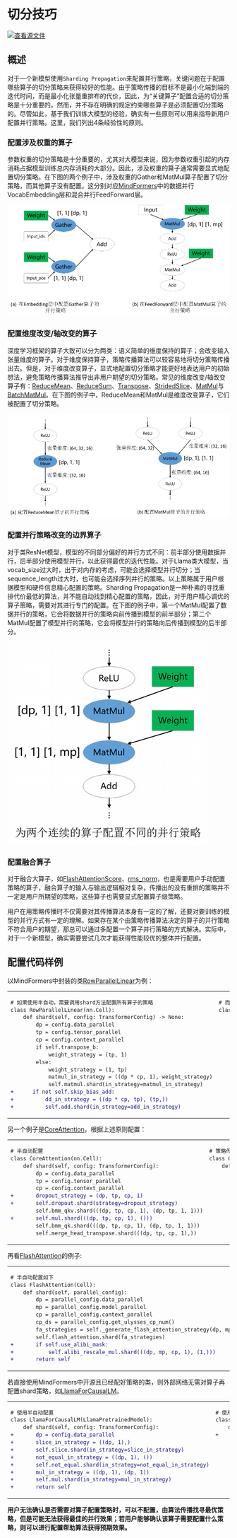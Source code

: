 # 切分技巧

[![查看源文件](https://mindspore-website.obs.cn-north-4.myhuaweicloud.com/website-images/master/resource/_static/logo_source.svg)](https://gitee.com/mindspore/docs/blob/master/tutorials/source_zh_cn/parallel/split_technique.md)

## 概述

对于一个新模型使用`Sharding Propagation`来配置并行策略，关键问题在于配置哪些算子的切分策略来获得较好的性能。由于策略传播的目标不是最小化端到端的迭代时间，而是最小化张量重排布的代价，因此，为“关键算子”配置合适的切分策略是十分重要的。然而，并不存在明确的规定约束哪些算子是必须配置切分策略的。尽管如此，基于我们训练大模型的经验，确实有一些原则可以用来指导新用户配置并行策略。这里，我们列出4条经验性的原则。

### 配置涉及权重的算子

参数权重的切分策略是十分重要的，尤其对大模型来说，因为参数权重引起的内存消耗占据模型训练总内存消耗的大部分。因此，涉及权重的算子通常需要显式地配置切分策略。在下图的两个例子中，涉及权重的Gather和MatMul算子配置了切分策略，而其他算子没有配置。这分别对应[MindFormers](https://gitee.com/mindspore/mindformers/blob/master/mindformers/modules/transformer/transformer.py)中的数据并行VocabEmbedding层和混合并行FeedForward层。

![sp_case1_zh](./images/sp_case1_zh.png "配置涉及权重的算子")

### 配置维度改变/轴改变的算子

深度学习框架的算子大致可以分为两类：语义简单的维度保持的算子；会改变输入张量维度的算子。对于维度保持算子，策略传播算法可以较容易地将切分策略传播出去。但是，对于维度改变算子，显式地配置切分策略才能更好地表达用户的初始想法，避免策略传播算法推导出非用户期望的切分策略。常见的维度改变/轴改变算子有：[ReduceMean](https://www.mindspore.cn/docs/zh-CN/master/api_python/ops/mindspore.ops.ReduceMean.html)、[ReduceSum](https://www.mindspore.cn/docs/zh-CN/master/api_python/ops/mindspore.ops.ReduceSum.html)、[Transpose](https://www.mindspore.cn/docs/zh-CN/master/api_python/ops/mindspore.ops.Transpose.html)、[StridedSlice](https://www.mindspore.cn/docs/zh-CN/master/api_python/ops/mindspore.ops.StridedSlice.html)、[MatMul](https://www.mindspore.cn/docs/zh-CN/master/api_python/ops/mindspore.ops.MatMul.html)与[BatchMatMul](https://www.mindspore.cn/docs/zh-CN/master/api_python/ops/mindspore.ops.BatchMatMul.html)。在下图的例子中，ReduceMean和MatMul是维度改变算子，它们被配置了切分策略。

![sp_case2_zh](./images/sp_case2_zh.png "配置维度改变的算子")

### 配置并行策略改变的边界算子

对于类ResNet模型，模型的不同部分偏好的并行方式不同：前半部分使用数据并行，后半部分使用模型并行，以此获得最优的迭代性能。对于Llama类大模型，当vocab_size过大时，出于对内存的考虑，可能会选择模型并行切分；当sequence_length过大时，也可能会选择序列并行的策略。以上策略属于用户根据模型和硬件信息精心配置的策略。Sharding Propagation是一种朴素的寻找重排代价最低的算法，并不能自动找到精心配置的策略，因此，对于用户精心调优的算子策略，需要对其进行专门的配置。在下图的例子中，第一个MatMul配置了数据并行的策略，它会将数据并行的策略向前传播到模型的前半部分；第二个MatMul配置了模型并行的策略，它会将模型并行的策略向后传播到模型的后半部分。

![sp_case3_zh](./images/sp_case3_zh.png "配置并行方式改变的边界算子")

### 配置融合算子

对于融合大算子，如[FlashAttentionScore](https://www.mindspore.cn/lite/api/zh-CN/master/generate/classmindspore_ops_FlashAttentionScore.html#exhale-class-classmindspore-ops-flashattentionscore)、[rms_norm](https://www.mindspore.cn/docs/zh-CN/master/api_python/ops/mindspore.ops.rms_norm.html)，也是需要用户手动配置策略的算子，融合算子的输入与输出逻辑相对复杂，传播出的没有重排的策略并不一定是用户所期望的策略，这些算子也需要显式配置算子级策略。

用户在用策略传播时不仅需要对其传播算法本身有一定的了解，还要对要训练的模型的并行方式有一定的理解。如果存在某个由策略传播算法决定的算子的并行策略不符合用户的期望，那总可以通过多配置一个算子并行策略的方式解决。实际中，对于一个新模型，确实需要尝试几次才能获得性能较优的整体并行配置。

## 配置代码样例

以MindFormers中封装的类[RowParallelLinear](https://gitee.com/mindspore/mindformers/blob/dev/mindformers/experimental/graph/tensor_parallel/layers.py)为例：

<table>
<tr>
<td valign='top'>

```diff
# 如果使用半自动，需要调用shard方法配置所有算子的策略
class RowParallelLinear(nn.Cell):
    def shard(self, config: TransformerConfig) -> None:
        dp = config.data_parallel
        tp = config.tensor_parallel
        cp = config.context_parallel
        if self.transpose_b:
            weight_strategy = (tp, 1)
        else:
            weight_strategy = (1, tp)
            matmul_in_strategy = ((dp * cp, 1), weight_strategy)
            self.matmul.shard(in_strategy=matmul_in_strategy)
+      if not self.skip_bias_add:
+          dd_in_strategy = ((dp * cp, tp), (tp,))
+          self.add.shard(in_strategy=add_in_strategy)
```

</td>
<td valign='top'>

```diff
# 而使用策略传播，只需要配置其中MatMul算子的策略，无需配置Add算子：
class RowParallelLinear(nn.Cell):
    def shard(self, config: TransformerConfig) -> None:
        dp = config.data_parallel
        tp = config.tensor_parallel
        cp = config.context_parallel
        if self.transpose_b:
            weight_strategy = (tp, 1)
        else:
            weight_strategy = (1, tp)
            matmul_in_strategy = ((dp * cp, 1), weight_strategy)
            self.matmul.shard(in_strategy=matmul_in_strategy)
```

</td>
</tr>
</table>

另一个例子是[CoreAttention](https://gitee.com/mindspore/mindformers/blob/dev/mindformers/experimental/graph/transformer/transformer.py)，根据上述原则配置：
<table>
<tr>
<td valign='top'>

```diff
# 半自动配置
class CoreAttention(nn.Cell):
    def shard(self, config: TransformerConfig):
        dp = config.data_parallel
        tp = config.tensor_parallel
        cp = config.context_parallel
+       dropout_strategy = (dp, tp, cp, 1)
+       self.dropout.shard(strategy=dropout_strategy)
        self.bmm_qkv.shard(((dp, tp, cp, 1), (dp, tp, 1, 1)))
+       self.mul.shard(((dp, tp, cp, 1), ()))
        self.bmm_qk.shard(((dp, tp, cp, 1), (dp, tp, 1, 1)))
        self.merge_head_transpose.shard(((dp, tp, cp, 1),))
```

</td>
<td valign='top'>

```diff
# 策略传播配置代码如下，仅需配置Matmul与Transpose算子：
class CoreAttention(nn.Cell):
    def shard(self, config: TransformerConfig):
        dp = config.data_parallel
        tp = config.tensor_parallel
        cp = config.context_parallel
        self.bmm_qkv.shard(((dp, tp, cp, 1), (dp, tp, 1, 1)))
        self.bmm_qk.shard(((dp, tp, cp, 1), (dp, tp, 1, 1)))
        self.merge_head_transpose.shard(((dp, tp, cp, 1),))
```

</td>
</tr>
</table>

再看[FlashAttention](https://gitee.com/mindspore/mindformers/blob/dev/mindformers/modules/flash_attention.py)的例子:
<table>
<tr>
<td valign='top'>

```diff
# 半自动配置如下
class FlashAttention(Cell):
    def shard(self, parallel_config):
        dp = parallel_config.data_parallel
        mp = parallel_config.model_parallel
        cp = parallel_config.context_parallel
        cp_ds = parallel_config.get_ulysses_cp_num()
        fa_strategies = self._generate_flash_attention_strategy(dp, mp, cp, cp_ds)
        self.flash_attention.shard(fa_strategies)
+       if self.use_alibi_mask:
+           self.alibi_rescale_mul.shard(((dp, mp, cp, 1), (1,)))
+       return self
```

</td>
<td valign='top'>

```diff
# 策略传播配置代码如下，需要配置FlashAttentionScore算子，无需配置Mul算子：
class FlashAttention(Cell):
    def shard(self, parallel_config):
        dp = parallel_config.data_parallel
        mp = parallel_config.model_parallel
        cp = parallel_config.context_parallel
        cp_ds = parallel_config.get_ulysses_cp_num()
        fa_strategies = self._generate_flash_attention_strategy(dp, mp, cp, cp_ds)
        self.flash_attention.shard(fa_strategies)
        return self
```

</td>
</tr>
</table>

若直接使用MindFormers中开源且已经配好策略的类，则外部网络无需对算子再配置shard策略，如[LlamaForCausalLM](https://gitee.com/mindspore/mindformers/blob/dev/mindformers/models/llama/llama.py)。
<table>
<tr>
<td valign='top'>

```diff
# 使用半自动配置
class LlamaForCausalLM(LlamaPretrainedModel):
    def shard(self, config: TransformerConfig):
+       dp = config.data_parallel
+       slice_in_strategy = ((dp, 1),)
+       self.slice.shard(in_strategy=slice_in_strategy)
+       not_equal_in_strategy = ((dp, 1), ())
+       self.not_equal.shard(in_strategy=not_equal_in_strategy)
+       mul_in_strategy = ((dp, 1), (dp, 1))
+       self.mul.shard(in_strategy=mul_in_strategy)
+       return self
```

</td>
<td valign='top'>

```diff
# 使用策略传播无需配置其他算子策略
class LlamaForCausalLM(LlamaPretrainedModel):
    def shard(self, config: TransformerConfig):
+       pass
```

</td>
</tr>
</table>

**用户无法确认是否需要对算子配置策略时，可以不配置，由算法传播找寻最优策略，但是可能无法获得最佳的并行效果；若用户能够确认该算子需要配置什么策略，则可以进行配置帮助算法获得预期效果。**
